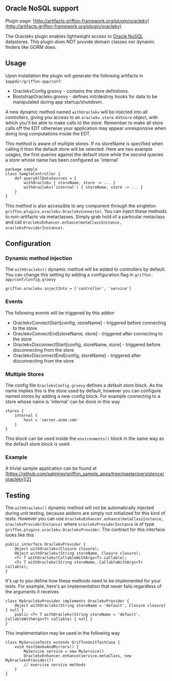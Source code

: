 
Oracle NoSQL support
--------------------

Plugin page: [http://artifacts.griffon-framework.org/plugin/oraclekv](http://artifacts.griffon-framework.org/plugin/oraclekv)


The Oraclekv plugin enables lightweight access to [Oracle NoSQL][1] datastores.
This plugin does NOT provide domain classes nor dynamic finders like GORM does.

Usage
-----
Upon installation the plugin will generate the following artifacts in `$appdir/griffon-app/conf`:

 * OraclekvConfig.groovy - contains the store definitions.
 * BootstrapOraclekv.groovy - defines init/destroy hooks for data to be manipulated during app startup/shutdown.

A new dynamic method named `withOraclekv` will be injected into all controllers,
giving you access to an `oraclekv.store.KVStore` object, with which you'll be able
to make calls to the store. Remember to make all store calls off the EDT
otherwise your application may appear unresponsive when doing long computations
inside the EDT.

This method is aware of multiple stores. If no storeName is specified when calling
it then the default store will be selected. Here are two example usages, the first
queries against the default store while the second queries a store whose name has
been configured as 'internal'

    package sample
    class SampleController {
        def queryAllDataSources = {
            withOraclekv { storeName, store -> ... }
            withOraclekv('internal') { storeName, store -> ... }
        }
    }

This method is also accessible to any component through the singleton `griffon.plugins.oraclekv.OraclekvConnector`.
You can inject these methods to non-artifacts via metaclasses. Simply grab hold of a particular metaclass and call
`OraclekvEnhancer.enhance(metaClassInstance, oraclekvProviderInstance)`.

Configuration
-------------
### Dynamic method injection

The `withOraclekv()` dynamic method will be added to controllers by default. You can
change this setting by adding a configuration flag in `griffon-app/conf/Config.groovy`

    griffon.oraclekv.injectInto = ['controller', 'service']

### Events

The following events will be triggered by this addon

 * OraclekvConnectStart[config, storeName] - triggered before connecting to the store
 * OraclekvConnectEnd[storeName, store] - triggered after connecting to the store
 * OraclekvDisconnectStart[config, storeName, store] - triggered before disconnecting from the store
 * OraclekvDisconnectEnd[config, storeName] - triggered after disconnecting from the store

### Multiple Stores

The config file `OraclekvConfig.groovy` defines a default store block. As the name
implies this is the store used by default, however you can configure named stores
by adding a new config block. For example connecting to a store whose name is 'internal'
can be done in this way

    stores {
        internal {
            host = 'server.acme.com'
        }
    }

This block can be used inside the `environments()` block in the same way as the
default store block is used.

### Example

A trivial sample application can be found at [https://github.com/aalmiray/griffon_sample_apps/tree/master/persistence/oraclekv][2]

Testing
-------
The `withOraclekv()` dynamic method will not be automatically injected during unit testing, because addons are simply not initialized
for this kind of tests. However you can use `OraclekvEnhancer.enhance(metaClassInstance, oraclekvProviderInstance)` where 
`oraclekvProviderInstance` is of type `griffon.plugins.oraclekv.OraclekvProvider`. The contract for this interface looks like this

    public interface OraclekvProvider {
        Object withOraclekv(Closure closure);
        Object withOraclekv(String storeName, Closure closure);
        <T> T withOraclekv(CallableWithArgs<T> callable);
        <T> T withOraclekv(String storeName, CallableWithArgs<T> callable);
    }

It's up to you define how these methods need to be implemented for your tests. For example, here's an implementation that never
fails regardless of the arguments it receives

    class MyOraclekvProvider implements OraclekvProvider {
        Object withOraclekv(String storeName = 'default', Closure closure) { null }
        public <T> T withOraclekv(String storeName = 'default', CallableWithArgs<T> callable) { null }
    }

This implementation may be used in the following way

    class MyServiceTests extends GriffonUnitTestCase {
        void testSmokeAndMirrors() {
            MyService service = new MyService()
            OraclekvEnhancer.enhance(service.metaClass, new MyOraclekvProvider())
            // exercise service methods
        }
    }


[1]: http://www.oracle.com/technetwork/products/nosqldb/overview/index.html
[2]: https://github.com/aalmiray/griffon_sample_apps/tree/master/persistence/oraclekv

